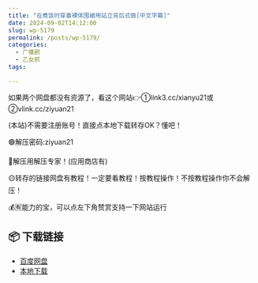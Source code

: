 ```yaml
---
title: "在煮饭时穿着裸体围裙用站立背后式做[中文字幕]"
date: 2024-09-02T14:12:00
slug: wp-5179
permalink: /posts/wp-5179/
categories:
  - 广播剧
  - 乙女抓
tags:

---
```


如果两个网盘都没有资源了，看这个网站👉①link3.cc/xianyu21或②vlink.cc/ziyuan21

(本站)不需要注册账号！直接点本地下载转存OK？懂吧！

🟢解压密码:ziyuan21

🔵解压用解压专家！(应用商店有)

🟡转存的链接网盘有教程！一定要看教程！按教程操作！不按教程操作你不会解压！

💰🈶能力的宝，可以点左下角赞赏支持一下网站运行

## 📦 下载链接
- [百度网盘](https://blziyuan21.com/pay-download/5179?key=ddf6b0b384&down_id=0)
- [本地下载](https://blziyuan21.com/pay-download/5179?key=ddf6b0b384&down_id=1)

